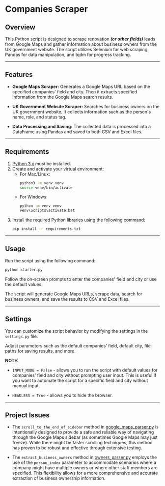 # Companies Scraper
## Overview
This Python script is designed to scrape renovation _**(or other fields)**_ leads from Google Maps and gather information about business owners from the UK government website. The script utilizes Selenium for web scraping, Pandas for data manipulation, and tqdm for progress tracking.
___
## Features
* **Google Maps Scraper:** Generates a Google Maps URL based on the specified companies' field and city. Then it extracts specified information from the Google Maps search results.

* **UK Government Website Scraper:** Searches for business owners on the UK government website. It collects information such as the person's name, role, and status tag.

* **Data Processing and Saving:** The collected data is processed into a DataFrame using Pandas and saved to both CSV and Excel files.
___
## Requirements
1. [Python 3.x](https://www.python.org/downloads/) must be installed.
2. Create and activate your virtual environment:
   * For Mac/Linux:
     ```bash
     python3 -m venv venv
     source venv/bin/activate
     ```
   * For Windows:
     ```bash
     python -m venv venv
     venv\Scripts\activate.bat
     ```
3. Install the required Python libraries using the following command:
   ```bash
   pip install -r requirements.txt
___
## Usage
Run the script using the following command:

```bash
python starter.py
```
Follow the on-screen prompts to enter the companies' field and city or use the default values.

The script will generate Google Maps URLs, scrape data, search for business owners, and save the results to CSV and Excel files.
___
## Settings
You can customize the script behavior by modifying the settings in the `settings.py` file.

Adjust parameters such as the default companies' field, default city, file paths for saving results, and more.

**NOTE:**

* `INPUT_MODE = False` - allows you to run the script with default values for companies' field and city without prompting user input. This is useful if you want to automate the script for a specific field and city without manual input.

* `HEADLESS = True` - allows you to hide the browser.
___
## Project Issues
* The `scroll_to_the_end_of_sidebar` method in [google_maps_parser.py](parsers/google_maps_parser.py) is intentionally designed to provide a safe and reliable way of navigating through the Google Maps sidebar (as sometimes Google Maps may just freeze). While there might be faster scrolling techniques, this method has proven to be robust and effective through extensive testing.


* The `extract_business_owners` method in [owners_parser.py](parsers/owners_parser.py) employs the use of the `person_index` parameter to accommodate scenarios where a company might have multiple owners or where other staff members are specified. This flexibility allows for a more comprehensive and accurate extraction of business ownership information.
